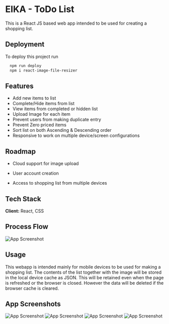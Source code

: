 
# EIKA - ToDo List

This is a React JS based web app intended to be used for creating a shopping list.


## Deployment

To deploy this project run

```bash
  npm run deploy
  npm i react-image-file-resizer
```


## Features

- Add new items to list
- Complete/Hide items from list
- View items from completed or hidden list
- Upload Image for each item
- Prevent users from making duplicate entry
- Prevent Zero priced items
- Sort list on both Ascending & Descending order
- Responsive to work on multiple device/screen configurations

## Roadmap

- Cloud support for image upload

- User account creation

- Access to shopping list from multiple devices


## Tech Stack

**Client:** React, CSS




## Process Flow

![App Screenshot](https://i.ibb.co/qnhpQcP/flowchart.png)






## Usage

This webapp is intended mainly for mobile devices to be used for making a shopping list. The contents of the list together with the image will be stored in the local device cache as JSON. This will be retained even when the page is refreshed or the browser is closed. However the data will be deleted if the browser cache is cleared.

## App Screenshots

![App Screenshot](https://i.ibb.co/0sHwFL4/Whats-App-Image-2022-11-15-at-10-49-53-PM-1.jpg)
![App Screenshot](https://i.ibb.co/DrYVh8D/Whats-App-Image-2022-11-15-at-10-49-54-PM.jpg)
![App Screenshot](https://i.ibb.co/LYFxVhR/Whats-App-Image-2022-11-15-at-10-49-53-PM.jpg)
![App Screenshot](https://i.ibb.co/yfQ4Bqv/Whats-App-Image-2022-11-15-at-10-49-52-PM.jpg)
